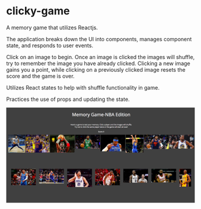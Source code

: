 # clicky-game

A memory game that utilizes Reactjs.

The application breaks down the UI into components, manages component state, and responds to user events.

Click on an image to begin. Once an image is clicked the images will shuffle, try to remember the image you have already clicked. Clicking a new image gains you a point, while clicking on a previously clicked image resets the score and the game is over.

Utilizes React states to help with shuffle functionality in game. 

Practices the use of props and updating the state.

![UI](/images/ui.png)

